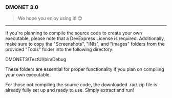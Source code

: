 ### DMONET 3.0
>We hope you enjoy using it! 😊

---

If you're planning to compile the source code to create your own executable, please note that a DevExpress License is required. Additionally, make sure to copy the "Screenshots", "INIs", and "Images" folders from the provided "Tools" folder into the following directory:

DMONET3\TestUI\bin\Debug

These folders are essential for proper functionality if you plan on compiling your own executable.

For those not compiling the source code, the downloaded .rar/.zip file is already fully set up and ready to use. Simply extract and run!